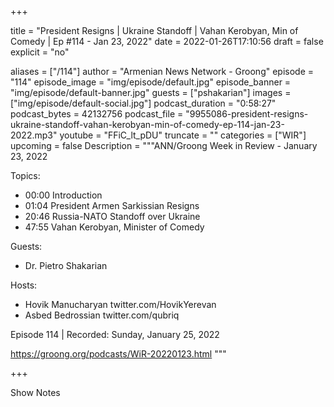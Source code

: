 
+++

title = "President Resigns | Ukraine Standoff | Vahan Kerobyan, Min of Comedy | Ep #114 - Jan 23, 2022"
date = 2022-01-26T17:10:56
draft = false
explicit = "no"

aliases = ["/114"]
author = "Armenian News Network - Groong"
episode = "114"
episode_image = "img/episode/default.jpg"
episode_banner = "img/episode/default-banner.jpg"
guests = ["pshakarian"]
images = ["img/episode/default-social.jpg"]
podcast_duration = "0:58:27"
podcast_bytes = 42132756
podcast_file = "9955086-president-resigns-ukraine-standoff-vahan-kerobyan-min-of-comedy-ep-114-jan-23-2022.mp3"
youtube = "FFiC_lt_pDU"
truncate = ""
categories = ["WIR"]
upcoming = false
Description = """ANN/Groong Week in Review - January 23, 2022

Topics:
* 00:00 Introduction 
* 01:04 President Armen Sarkissian Resigns
* 20:46 Russia-NATO Standoff over Ukraine
* 47:55 Vahan Kerobyan, Minister of Comedy

Guests:
* Dr. Pietro Shakarian

Hosts:
* Hovik Manucharyan twitter.com/HovikYerevan
* Asbed Bedrossian twitter.com/qubriq

Episode 114 | Recorded: Sunday, January 25, 2022

https://groong.org/podcasts/WiR-20220123.html
"""

+++

Show Notes

